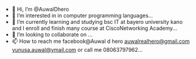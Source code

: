 - 👋 Hi, I’m @AuwalDhero
- 👀 I’m interested in in computer programming languages...
- 🌱 I’m currently learning and studying bsc IT at bayero university kano and I enroll and finish many course at CiscoNetworking Academy...
- 💞️ I’m looking to collaborate on ...
- 📫 How to reach me facebook@Auwal d hero auwalrealhero@gmail.com yunusa.auwal@ymail.com or call me 08063797962...

<!---
AuwalDhero/AuwalDhero is a ✨ special ✨ repository because its `README.md` (this file) appears on your GitHub profile.
You can click the Preview link to take a look at your changes.
--->
